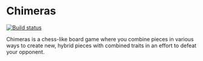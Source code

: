 # Chimeras

[![Build status](https://ci.appveyor.com/api/projects/status/dqk1titgc1g75i8o?svg=true)](https://ci.appveyor.com/project/benoxoft/chimeras)

Chimeras is a chess-like board game where you combine pieces in various ways to create new, hybrid pieces with combined traits in an effort to defeat your opponent.
